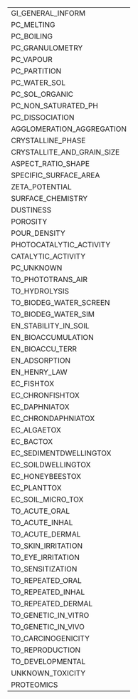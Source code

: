 <table>
<tr><td>GI_GENERAL_INFORM</td></tr><tr><td>PC_MELTING</td></tr><tr><td>PC_BOILING</td></tr><tr><td>PC_GRANULOMETRY</td></tr><tr><td>PC_VAPOUR</td></tr><tr><td>PC_PARTITION</td></tr><tr><td>PC_WATER_SOL</td></tr><tr><td>PC_SOL_ORGANIC</td></tr><tr><td>PC_NON_SATURATED_PH</td></tr><tr><td>PC_DISSOCIATION</td></tr><tr><td>AGGLOMERATION_AGGREGATION</td></tr><tr><td>CRYSTALLINE_PHASE</td></tr><tr><td>CRYSTALLITE_AND_GRAIN_SIZE</td></tr><tr><td>ASPECT_RATIO_SHAPE</td></tr><tr><td>SPECIFIC_SURFACE_AREA</td></tr><tr><td>ZETA_POTENTIAL</td></tr><tr><td>SURFACE_CHEMISTRY</td></tr><tr><td>DUSTINESS</td></tr><tr><td>POROSITY</td></tr><tr><td>POUR_DENSITY</td></tr><tr><td>PHOTOCATALYTIC_ACTIVITY</td></tr><tr><td>CATALYTIC_ACTIVITY</td></tr><tr><td>PC_UNKNOWN</td></tr><tr><td>TO_PHOTOTRANS_AIR</td></tr><tr><td>TO_HYDROLYSIS</td></tr><tr><td>TO_BIODEG_WATER_SCREEN</td></tr><tr><td>TO_BIODEG_WATER_SIM</td></tr><tr><td>EN_STABILITY_IN_SOIL</td></tr><tr><td>EN_BIOACCUMULATION</td></tr><tr><td>EN_BIOACCU_TERR</td></tr><tr><td>EN_ADSORPTION</td></tr><tr><td>EN_HENRY_LAW</td></tr><tr><td>EC_FISHTOX</td></tr><tr><td>EC_CHRONFISHTOX</td></tr><tr><td>EC_DAPHNIATOX</td></tr><tr><td>EC_CHRONDAPHNIATOX</td></tr><tr><td>EC_ALGAETOX</td></tr><tr><td>EC_BACTOX</td></tr><tr><td>EC_SEDIMENTDWELLINGTOX</td></tr><tr><td>EC_SOILDWELLINGTOX</td></tr><tr><td>EC_HONEYBEESTOX</td></tr><tr><td>EC_PLANTTOX</td></tr><tr><td>EC_SOIL_MICRO_TOX</td></tr><tr><td>TO_ACUTE_ORAL</td></tr><tr><td>TO_ACUTE_INHAL</td></tr><tr><td>TO_ACUTE_DERMAL</td></tr><tr><td>TO_SKIN_IRRITATION</td></tr><tr><td>TO_EYE_IRRITATION</td></tr><tr><td>TO_SENSITIZATION</td></tr><tr><td>TO_REPEATED_ORAL</td></tr><tr><td>TO_REPEATED_INHAL</td></tr><tr><td>TO_REPEATED_DERMAL</td></tr><tr><td>TO_GENETIC_IN_VITRO</td></tr><tr><td>TO_GENETIC_IN_VIVO</td></tr><tr><td>TO_CARCINOGENICITY</td></tr><tr><td>TO_REPRODUCTION</td></tr><tr><td>TO_DEVELOPMENTAL</td></tr><tr><td>UNKNOWN_TOXICITY</td></tr><tr><td>PROTEOMICS</td></tr></table>
